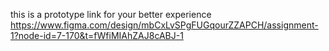 this is a prototype link for your better experience
https://www.figma.com/design/mbCxLvSPgFUGqourZZAPCH/assignment-1?node-id=7-170&t=fWfiMIAhZAJ8cABJ-1
